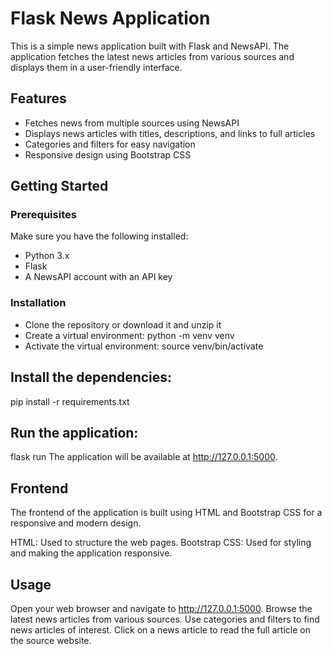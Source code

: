 # Flask News Application

This is a simple news application built with Flask and NewsAPI. The application fetches the latest news articles from various sources and displays them in a user-friendly interface.

## Features

- Fetches news from multiple sources using NewsAPI
- Displays news articles with titles, descriptions, and links to full articles
- Categories and filters for easy navigation
- Responsive design using Bootstrap CSS

## Getting Started

### Prerequisites

Make sure you have the following installed:

- Python 3.x
- Flask
- A NewsAPI account with an API key

### Installation

 - Clone the repository or download it and unzip it
 - Create a virtual environment: python -m venv venv
 - Activate the virtual environment: source venv/bin/activate

## Install the dependencies:

  pip install -r requirements.txt

## Run the application:

  flask run
  The application will be available at http://127.0.0.1:5000.

## Frontend
  The frontend of the application is built using HTML and Bootstrap CSS for a responsive and modern design.

  HTML: Used to structure the web pages.
  Bootstrap CSS: Used for styling and making the application responsive.

## Usage
  Open your web browser and navigate to http://127.0.0.1:5000.
  Browse the latest news articles from various sources.
  Use categories and filters to find news articles of interest.
  Click on a news article to read the full article on the source website.

  
